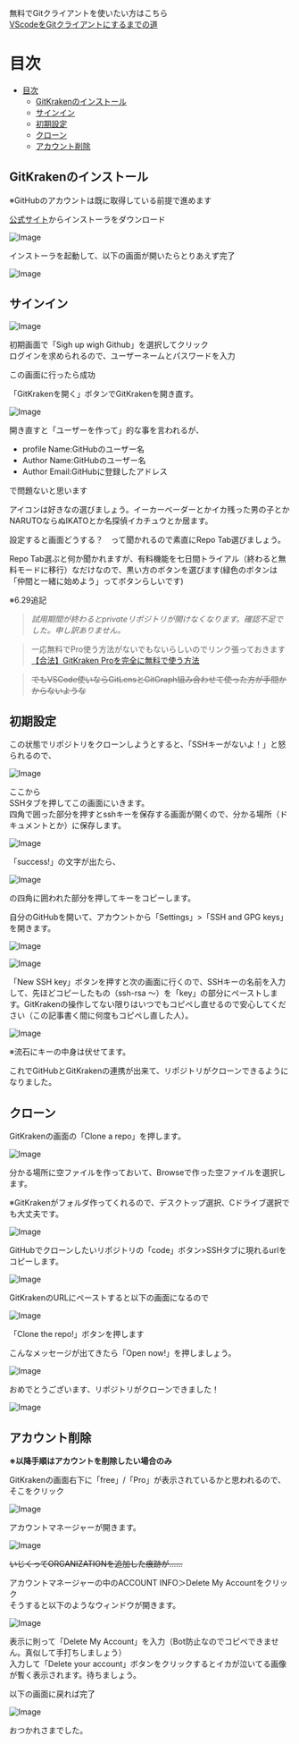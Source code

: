 無料でGitクライアントを使いたい方はこちら  
[VScodeをGitクライアントにするまでの道](VScode.md)

# 目次
 
- [目次](#目次)
  - [GitKrakenのインストール](#gitkrakenのインストール)
  - [サインイン](#サインイン)
  - [初期設定](#初期設定)
  - [クローン](#クローン)
  - [アカウント削除](#アカウント削除)



## GitKrakenのインストール

※GitHubのアカウントは既に取得している前提で進めます

[公式サイト](https://www.gitkraken.com/)からインストーラをダウンロード

![Image](install.png)

インストーラを起動して、以下の画面が開いたらとりあえず完了

![Image](img/install_finish.png)

## サインイン

![Image](img/sighup.png)

初期画面で「Sigh up wigh Github」を選択してクリック  
ログインを求められるので、ユーザーネームとパスワードを入力

この画面に行ったら成功

「GitKrakenを開く」ボタンでGitKrakenを開き直す。

![Image](img/sighup_success.png)

開き直すと「ユーザーを作って」的な事を言われるが、

* profile Name:GitHubのユーザー名  
* Author Name:GitHubのユーザー名  
* Author Email:GitHubに登録したアドレス

で問題ないと思います

アイコンは好きなの選びましょう。イーカーベーダーとかイカ残った男の子とかNARUTOならぬIKATOとか名探偵イカチュウとか居ます。

設定すると画面どうする？　って聞かれるので素直にRepo Tab選びましょう。

Repo Tab選ぶと何か聞かれますが、有料機能を七日間トライアル（終わると無料モードに移行）なだけなので、黒い方のボタンを選びます(緑色のボタンは「仲間と一緒に始めよう」ってボタンらしいです)

※6.29追記
> _試用期間が終わるとprivateリポジトリが開けなくなります。確認不足でした。申し訳ありません。_

> 一応無料でPro使う方法がないでもないらしいのでリンク張っておきます
[【合法】GitKraken Proを完全に無料で使う方法](https://blog.fascode.net/2021/08/28/gitkraken-free/)

> ~~でもVSCode使いならGitLensとGitGraph組み合わせて使った方が手間かからないような~~

## 初期設定

この状態でリポジトリをクローンしようとすると、「SSHキーがないよ！」と怒られるので、

![Image](img/toprofile.png)

ここから  
SSHタブを押してこの画面にいきます。  
四角で囲った部分を押すとsshキーを保存する画面が開くので、分かる場所（ドキュメントとか）に保存します。

![Image](img/ssh_generate.png)

「success!」の文字が出たら、

![Image](img/ssh_copy.png)

の四角に囲われた部分を押してキーをコピーします。

自分のGitHubを開いて、アカウントから「Settings」>「SSH and GPG keys」を開きます。

![Image](img/github_setting.png)

![Image](img/github_sshkey.png)

「New SSH key」ボタンを押すと次の画面に行くので、SSHキーの名前を入力して、先ほどコピーしたもの（ssh-rsa ～）を「key」の部分にペーストします。GitKrakenの操作してない限りはいつでもコピペし直せるので安心してください（この記事書く間に何度もコピペし直した人）。

![Image](img/key_add.png)

※流石にキーの中身は伏せてます。

これでGitHubとGitKrakenの連携が出来て、リポジトリがクローンできるようになりました。

## クローン

GitKrakenの画面の「Clone a repo」を押します。

![Image](img/clone_repo.png)

分かる場所に空ファイルを作っておいて、Browseで作った空ファイルを選択します。

※GitKrakenがフォルダ作ってくれるので、デスクトップ選択、Cドライブ選択でも大丈夫です。

![Image](img/dir_brows.png)

GitHubでクローンしたいリポジトリの「code」ボタン>SSHタブに現れるurlをコピーします。

![Image](img/compass_rep.png)

GitKrakenのURLにペーストすると以下の画面になるので

![Image](img/clone_repo_coped.png)

「Clone the repo!」ボタンを押します

こんなメッセージが出てきたら「Open now!」を押しましょう。

![Image](img/open_q.png)

おめでとうございます、リポジトリがクローンできました！

![Image](img/clone_repo_success.png)

## アカウント削除

**※以降手順はアカウントを削除したい場合のみ**

GitKrakenの画面右下に「free」/「Pro」が表示されているかと思われるので、そこをクリック

![Image](img/account.png)

アカウントマネージャーが開きます。

![Image](img/account_management.png) 

~~いじくってORGANIZATIONを追加した痕跡が……~~

アカウントマネージャーの中のACCOUNT INFO＞Delete My Accountをクリック  
そうすると以下のようなウィンドウが開きます。

![Image](img/delete_dialog.png) 

表示に則って「Delete My Account」を入力（Bot防止なのでコピペできません。真似して手打ちしましょう）  
入力して「Delete your account」ボタンをクリックするとイカが泣いてる画像が暫く表示されます。待ちましょう。

以下の画面に戻れば完了

![Image](img/first_view.png) 

おつかれさまでした。
